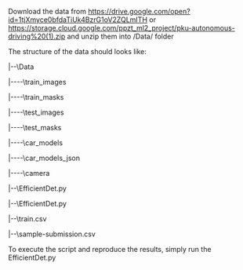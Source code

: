 Download the data from https://drive.google.com/open?id=1tjXmyce0bfdaTiUk4BzrG1oV2ZQLmITH or https://storage.cloud.google.com/ppzt_ml2_project/pku-autonomous-driving%20(1).zip and unzip them into /Data/ folder

The structure of the data should looks like:

|--\Data

|----\train_images 

|----\train_masks 

|----\test_images

|----\test_masks

|----\car_models

|----\car_models_json

|----\camera

|--\EfficientDet.py

|--\EfficientDet.py

|--\train.csv

|--\sample-submission.csv

To execute the script and reproduce the results, simply run the EfficientDet.py



